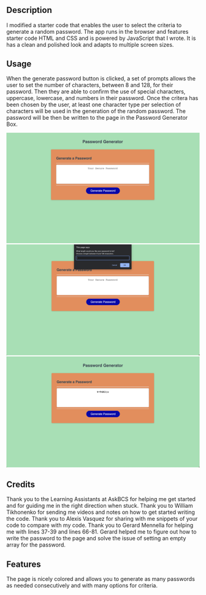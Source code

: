 # <Generate Password>

## Description

I modified a starter code that enables the user to select the criteria to generate a random password.  The app runs in the browser and features starter code HTML and CSS and is powered by JavaScript that I wrote.  It is has a clean and polished look and adapts to multiple screen sizes.


## Usage

When the generate password button is clicked, a set of prompts allows the user to set the number of characters, between 8 and 128, for their password.  Then they are able to confirm the use of special characters, uppercase, lowercase, and numbers in their password.  Once the critera has been chosen by the user, at least one character type per selection of characters will be used in the generation of the random password.  The password will be then be written to the page in the Password Generator Box.

![alt text](Assets/PasswordGeneratorStatic.png) 
![alt text](Assets/PasswordGeneratorPrompt.png)
![alt text](Assets/PasswordGeneratorPassword.png)
 
## Credits
 
Thank you to the Learning Assistants at AskBCS for helping me get started and for guiding me in the right direction when stuck.  Thank you to William Tikhonenko for sending me videos and notes on how to get started writing the code.  Thank you to Alexis Vasquez for sharing with me snippets of your code to compare with my code.  Thank you to Gerard Mennella for helping me with lines 37-39 and lines 66-81.  Gerard helped me to figure out how to write the password to the page and solve the issue of setting an empty array for the password.  

## Features

The page is nicely colored and allows you to generate as many passwords as needed consecutively and with many options for criteria.  

